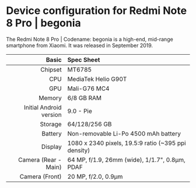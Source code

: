 Device configuration for Redmi Note 8 Pro | begonia
====================================================

The Redmi Note 8 Pro | Codename: begonia is a high-end, mid-range smartphone from Xiaomi. It was released in September 2019.

| Basic                   | Spec Sheet                                                                                                                                  |
| -----------------------:|:------------------------------------------------------------------------------------------------------------------------------------------- |
| Chipset                 | MT6785                                                                                                                                      |
| CPU                     | MediaTek Helio G90T                                                                                                                         |
| GPU                     | Mali-G76 MC4                                                                                                                                |
| Memory                  | 6/8 GB RAM                                                                                                                                  |
| Initial Android version | 9.0 - Pie                                                                                                                                   |
| Storage                 | 64/128/256 GB                                                                                                                               |
| Battery                 | Non-removable Li-Po 4500 mAh battery                                                                                                        |
| Display                 | 1080 x 2340 pixels, 19.5:9 ratio (~395 ppi density)                                                                                         |
| Camera (Rear - Main)    | 64 MP, f/1.9, 26mm (wide), 1/1.7", 0.8µm, PDAF                                                                                              |
| Camera (Front)          | 20 MP, f/2.0, 0.9µm                                                                                                                         |
